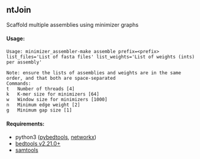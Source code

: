 ## ntJoin

Scaffold multiple assemblies using minimizer graphs

#### Usage: 
```
Usage: minimizer_assembler-make assemble prefix=<prefix> list_files='List of fasta files' list_weights='List of weights (ints) per assembly'

Note: ensure the lists of assemblies and weights are in the same order, and that both are space-separated
Commands:
t	Number of threads [4]
k	K-mer size for minimizers [64]
w	Window size for minimizers [1000]
n	Minimum edge weight [2]
g	Minimum gap size [1]
```

#### Requirements:
* python3 ([pybedtools](https://daler.github.io/pybedtools/), [networkx](https://networkx.github.io/))
* [bedtools v2.21.0+](https://bedtools.readthedocs.io/en/latest/)
* [samtools](https://github.com/samtools/samtools)